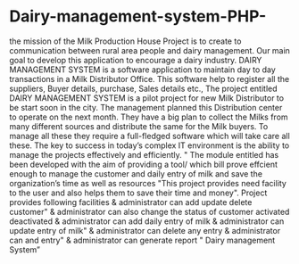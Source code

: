 # Dairy-management-system-PHP-

the mission of the Milk Production House Project is to create to communication 
between rural area people and dairy management. Our main goal to develop this 
application to encourage a dairy industry. DAIRY MANAGEMENT SYSTEM is a 
software application to maintain day to day transactions in a Milk Distributor Office. 
This software help to register all the suppliers, Buyer details, purchase, Sales details 
etc., The project entitled DAIRY MANAGEMENT SYSTEM is a pilot project for new 
Milk Distributor to be start soon in the city. The management planned this
Distribution center to operate on the next month. They have a big plan to collect 
the Milks from many different sources and distribute the same for the Milk buyers. 
To manage all these they require a full-fledged software which will take care all 
these.
The key to success in today’s complex IT environment is the ability to manage the 
projects effectively and efficiently.
" The module entitled has been developed with the aim of providing a tool/ which 
bill prove effcient enough to manage the customer and daily entry of milk and save 
the organization’s time as well as resources "This project provides need facility to 
the user and also helps them to save their time and money". Project provides 
following facilities & administrator can add update delete customer" & administrator 
can also change the status of customer activated
deactivated & administrator can add daily entry of milk & administrator can update 
entry of milk" & administrator can delete any entry & administrator can and entry" 
& administrator can generate report " Dairy management System”
